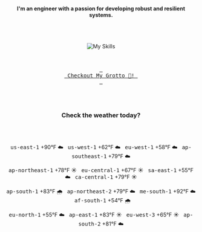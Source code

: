 <h4 align="center">I'm an engineer with a passion for developing robust and resilient systems.</h4>

<div align="center">
  <br/><br/>

![My Skills](https://go-skill-icons.vercel.app/api/icons?i=aws,azure,ts,go,docker,kubernetes,argocd,python&perline=4&theme=light)

<br/>

[<kbd> <br> Checkout My Grotto 🍵! <br> </kbd>](https://sathirak.me/)
  
</div>

<br/>
<br/>

<h3 align="center">Check the weather today?</h3>
<!-- start-daily-update -->
<div align="center">
  <!-- Updated on Fri Jul  4 01:51:00 UTC 2025 --><br><br>

  <kbd>us-east-1</kbd> +90°F ☁️ &nbsp; 
  <kbd>us-west-1</kbd> +62°F ☁️ &nbsp; 
  <kbd>eu-west-1</kbd> +58°F ☁️ &nbsp; 
  <kbd>ap-southeast-1</kbd> +79°F ☁️ <br>

  <kbd>ap-northeast-1</kbd> +78°F ☀️ &nbsp; 
  <kbd>eu-central-1</kbd> +67°F ☀️ &nbsp; 
  <kbd>sa-east-1</kbd> +55°F ☁️ &nbsp; 
  <kbd>ca-central-1</kbd> +79°F ☀️ <br>

  <kbd>ap-south-1</kbd> +83°F 🌧️ &nbsp; 
  <kbd>ap-northeast-2</kbd> +79°F ☁️ &nbsp; 
  <kbd>me-south-1</kbd> +92°F ☁️ &nbsp; 
  <kbd>af-south-1</kbd> +54°F 🌧️ <br>

  <kbd>eu-north-1</kbd> +55°F ☁️ &nbsp; 
  <kbd>ap-east-1</kbd> +83°F ☀️ &nbsp; 
  <kbd>eu-west-3</kbd> +65°F ☀️ &nbsp; 
  <kbd>ap-south-2</kbd> +81°F ☁️
</div>
<!-- end-daily-update -->
